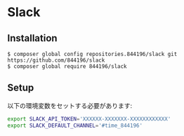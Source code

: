 # Slack
## Installation
```shell-session
$ composer global config repositories.844196/slack git https://github.com/844196/slack
$ composer global require 844196/slack
```


## Setup
以下の環境変数をセットする必要があります:

```sh
export SLACK_API_TOKEN='XXXXXX-XXXXXXX-XXXXXXXXXXXX'
export SLACK_DEFAULT_CHANNEL='#time_844196'
```
